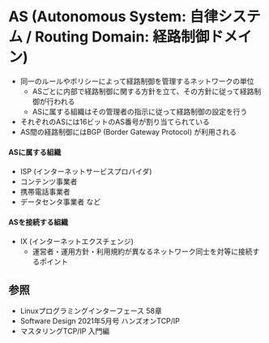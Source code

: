 # AS (Autonomous System: 自律システム / Routing Domain: 経路制御ドメイン)
- 同一のルールやポリシーによって経路制御を管理するネットワークの単位
  - ASごとに内部で経路制御に関する方針を立て、その方針に従って経路制御が行われる
  - ASに属する組織はその管理者の指示に従って経路制御の設定を行う
- それぞれのASには16ビットのAS番号が割り当てられている
- AS間の経路制御にはBGP (Border Gateway Protocol) が利用される

#### ASに属する組織
- ISP (インターネットサービスプロバイダ)
- コンテンツ事業者
- 携帯電話事業者
- データセンタ事業者 など

#### ASを接続する組織
- IX (インターネットエクスチェンジ)
  - 運営者・運用方針・利用規約が異なるネットワーク同士を対等に接続するポイント

## 参照
- Linuxプログラミングインターフェース 58章
- Software Design 2021年5月号 ハンズオンTCP/IP
- マスタリングTCP/IP 入門編

